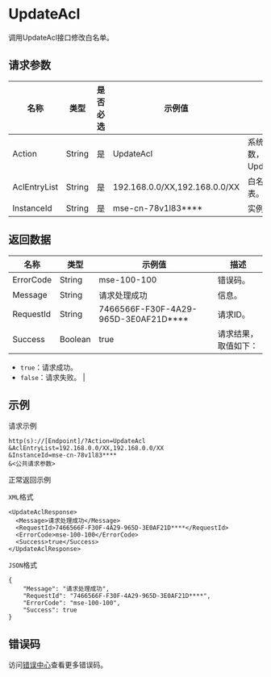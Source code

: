 # UpdateAcl

调用UpdateAcl接口修改白名单。

## 请求参数

|名称|类型|是否必选|示例值|描述|
|--|--|----|---|--|
|Action|String|是|UpdateAcl|系统规定参数，取值：UpdateAcl。 |
|AclEntryList|String|是|192.168.0.0/XX,192.168.0.0/XX|白名单列表。 |
|InstanceId|String|是|mse-cn-78v1l83\*\*\*\*|实例ID。 |

## 返回数据

|名称|类型|示例值|描述|
|--|--|---|--|
|ErrorCode|String|mse-100-100|错误码。 |
|Message|String|请求处理成功|信息。 |
|RequestId|String|7466566F-F30F-4A29-965D-3E0AF21D\*\*\*\*|请求ID。 |
|Success|Boolean|true|请求结果，取值如下：

 -   `true`：请求成功。
-   `false`：请求失败。 |

## 示例

请求示例

```
http(s)://[Endpoint]/?Action=UpdateAcl
&AclEntryList=192.168.0.0/XX,192.168.0.0/XX
&InstanceId=mse-cn-78v1l83****
&<公共请求参数>
```

正常返回示例

`XML`格式

```
<UpdateAclResponse>
  <Message>请求处理成功</Message>
  <RequestId>7466566F-F30F-4A29-965D-3E0AF21D****</RequestId>
  <ErrorCode>mse-100-100</ErrorCode>
  <Success>true</Success>
</UpdateAclResponse>
```

`JSON`格式

```
{
    "Message": "请求处理成功",
    "RequestId": "7466566F-F30F-4A29-965D-3E0AF21D****",
    "ErrorCode": "mse-100-100",
    "Success": true
}
```

## 错误码

访问[错误中心](https://error-center.aliyun.com/status/product/mse)查看更多错误码。

